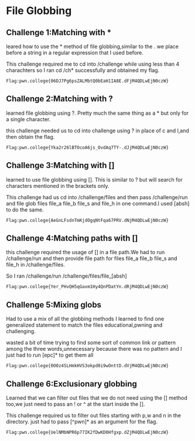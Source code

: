 # File Globbing

## Challenge 1:Matching with *
leared how to use the * method of file globbing,similar to the . we place before a string in a regular expression that I used before.

This challenge required me to cd into /challenge while using less than 4 charachters so I ran cd /ch* successfully and obtained my flag.
```
Flag:pwn.college{06DJ7Pg6psZALMbtQ0bEaH1IA8E.dFjM4QDLwEjN0czW}
```
##

## Challenge 2:Matching with ?
learned file globbing using ?. Pretty much the same thing as a * but only for a single character.

this challenge needed us to cd into challenge using ? in place of c and l,and then obtain the flag.
```
Flag:pwn.college{Yka2r26lBTOcoA6js_OvdAq7TY-.dJjM4QDLwEjN0czW}
```
##

## Challenge 3:Matching with []
learned to use file globbing using []. This is similar to ? but will search for characters mentioned in the brackets only.

This challenge had us cd into /challenge/files and then pass /challenge/run and file glob files file_a file_b file_s and file_h in one command.I used [absh] to do the same.
```
Flag:pwn.college{AeGnLFsdnTmKjdOgqNtFqa67PRV.dNjM4QDLwEjN0czW}
```
##

## Challenge 4:Matching paths with []
this challenge required the usage of [] in a file path.We had to run /challenge/run and then provide file path for files file_a file_b file_s and file_h in /challenge/files.

So I ran /challenge/run /challenge/files/file_[absh]
```
Flag:pwn.college{Yer_PHvQH5qGaxm1Hy4QnPDatYn.dRjM4QDLwEjN0czW}
```
##

## Challenge 5:Mixing globs
Had to use a mix of all the globbing methods I learned to find one generalized statement to match the files educational,pwning and challenging.

wasted a bit of time trying to find some sort of common link or pattern among the three words,unnecessary because there was no pattern and I just had to run [epc]* to get them all
```
Flag:pwn.college{0O0z4SLHmkHVS3okpd0i9wOnttD.dVjM4QDLwEjN0czW}
```
##

## Challenge 6:Exclusionary globbing
Learned that we can filter out files that we do not need using the [] method too,we just need to pass an ! or ^ at the start inside the [].

This challenge required us to filter out files starting with p,w and n in the directory. just had to pass [^pwn]* as an argument for the flag.
```
Flag:pwn.college{UelNMbNPR6p77IK2fDwKD0Hfgxp.dZjM4QDLwEjN0czW}
```
##
